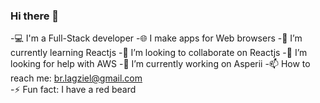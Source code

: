 ### Hi there 👋

-💻 I'm a Full-Stack developer
-🌐 I make apps for Web browsers
-🌱 I’m currently learning Reactjs
-👯 I’m looking to collaborate on Reactjs
-🤔 I’m looking for help with AWS
-🔭 I’m currently working on Asperii
-📫 How to reach me: br.lagziel@gmail.com  
-⚡ Fun fact: I have a red beard


